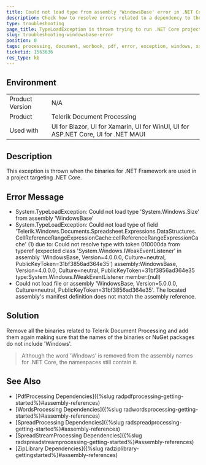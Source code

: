 ```yaml
---
title: Could not load type from assembly 'WindowsBase' error in .NET Core project
description: Check how to resolve errors related to a dependency to the WindowsBase assembly when running project with Telerik Document Processing.
type: troubleshooting
page_title: TypeLoadException is thrown trying to run .NET Core project with Telerik Document Processing
slug: troubleshooting-windowsbase-error
position: 0
tags: processing, document, worbook, pdf, error, exception, windows, xamarin, blazor, maui, .net core, net5, net6
ticketid: 1563636
res_type: kb
---
```


## Environment
<table>
	<tbody>
		<tr>
			<td>Product Version</td>
			<td>N/A</td>
		</tr>
		<tr>
			<td>Product</td>
			<td>Telerik Document Processing</td>
		</tr>
		<tr>
			<td>Used with</td>
			<td>UI for Blazor, UI for Xamarin, UI for WinUI, UI for ASP.NET Core, UI for .NET MAUI</td>
		</tr>
	</tbody>
</table>


## Description

This exception is thrown when the binaries for .NET Framework are used in a project targeting .NET Core.

## Error Message

- System.TypeLoadException: Could not load type 'System.Windows.Size' from assembly 'WindowsBase'
- System.TypeLoadException: Could not load type of field 'Telerik.Windows.Documents.Spreadsheet.Expressions.DataStructures.CellReferenceRangeExpressionCache:cellReferenceRangeExpressionCache' (1) due to: Could not resolve type with token 010000da from typeref (expected class 'System.Windows.IWeakEventListener' in assembly 'WindowsBase, Version=4.0.0.0, Culture=neutral, PublicKeyToken=31bf3856ad364e35') assembly:WindowsBase, Version=4.0.0.0, Culture=neutral, PublicKeyToken=31bf3856ad364e35 type:System.Windows.IWeakEventListener member:(null)
- Could not load file or assembly 'WindowsBase, Version=5.0.0.0, Culture=neutral, PublicKeyToken=31bf3856ad364e35'. The located assembly's manifest definition does not match the assembly reference. 


## Solution

Remove all the binaries related to Telerik Document Processing and add them again making sure that the names of the binaries or NuGet packages do not include 'Windows'.

>Although the word 'Windows' is removed from the assembly names for .NET Core, the namespaces still contain it.

## See Also

- [PdfProcessing Dependencies]({%slug radpdfprocessing-getting-started%}#assembly-references)
- [WordsProcessing Dependencies]({%slug radwordsprocessing-getting-started%}#assembly-references)
- [SpreadProcessing Dependencies]({%slug radspreadprocessing-getting-started%}#assembly-references)
- [SpreadStreamProcessing Dependencies]({%slug radspreadstreamprocessing-getting-started%}#assembly-references)
- [ZipLibrary Dependencies]({%slug radziplibrary-gettingstarted%}#assembly-references)

